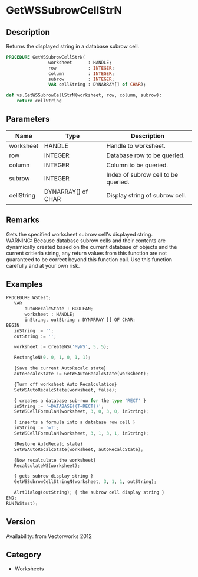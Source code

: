 # GetWSSubrowCellStrN

## Description
Returns the displayed string in a database subrow cell.

```pascal
PROCEDURE GetWSSubrowCellStrN(
				worksheet      : HANDLE;
				row            : INTEGER;
				column         : INTEGER;
				subrow         : INTEGER;
				VAR cellString : DYNARRAY[] of CHAR);
```

```python
def vs.GetWSSubrowCellStrN(worksheet, row, column, subrow):
    return cellString
```

## Parameters
|Name|Type|Description|
|---|---|---|
|worksheet|HANDLE|Handle to worksheet.|
|row|INTEGER|Database row to be queried.|
|column|INTEGER|Column to be queried.|
|subrow|INTEGER|Index of subrow cell to be queried.|
|cellString|DYNARRAY[] of CHAR|Display string of subrow cell.|

## Remarks
Gets the specified worksheet subrow cell's displayed string.<BR>
WARNING: Because database subrow cells and their contents are dynamically created based on the current database of objects and the current critieria string, any return values from this function are not guaranteed to be correct beyond this function call. Use this function carefully and at your own risk.

## Examples
```python
PROCEDURE WStest;
   VAR
       autoRecalcState : BOOLEAN;
       worksheet : HANDLE;
       inString, outString : DYNARRAY [] OF CHAR;
BEGIN
   inString := '';
   outString := '';

   worksheet := CreateWS('MyWS', 5, 5);

   RectangleN(0, 0, 1, 0, 1, 1);

   {Save the current AutoRecalc state}
   autoRecalcState := GetWSAutoRecalcState(worksheet);

   {Turn off worksheet Auto Recalculation}
   SetWSAutoRecalcState(worksheet, false);

   { creates a database sub-row for the type 'RECT' }
   inString := '=DATABASE((T=RECT))';
   SetWSCellFormulaN(worksheet, 3, 0, 3, 0, inString);

   { inserts a formula into a database row cell }
   inString := '=T';
   SetWSCellFormulaN(worksheet, 3, 1, 3, 1, inString);

   {Restore AutoRecalc state}
   SetWSAutoRecalcState(worksheet, autoRecalcState);

   {Now recalculate the worksheet}
   RecalculateWS(worksheet);

   { gets subrow display string }
   GetWSSubrowCellStringN(worksheet, 3, 1, 1, outString);

   AlrtDialog(outString); { the subrow cell display string }
END;
RUN(WStest);
```

## Version
Availability: from Vectorworks 2012

## Category
* Worksheets

